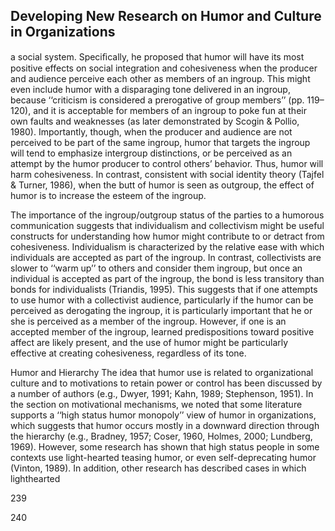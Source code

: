## Developing New Research on Humor and Culture in Organizations

a social system. Speciﬁcally, he proposed that humor will have its most positive effects on social integration and cohesiveness when the producer and audience perceive each other as members of an ingroup. This might even include humor with a disparaging tone delivered in an ingroup, because ‘‘criticism is considered a prerogative of group members’’ (pp. 119–120), and it is acceptable for members of an ingroup to poke fun at their own faults and weaknesses (as later demonstrated by Scogin & Pollio, 1980). Importantly, though, when the producer and audience are not perceived to be part of the same ingroup, humor that targets the ingroup will tend to emphasize intergroup distinctions, or be perceived as an attempt by the humor producer to control others’ behavior. Thus, humor will harm cohesiveness. In contrast, consistent with social identity theory (Tajfel & Turner, 1986), when the butt of humor is seen as outgroup, the effect of humor is to increase the esteem of the ingroup.

The importance of the ingroup/outgroup status of the parties to a humorous communication suggests that individualism and collectivism might be useful constructs for understanding how humor might contribute to or detract from cohesiveness. Individualism is characterized by the relative ease with which individuals are accepted as part of the ingroup. In contrast, collectivists are slower to ‘‘warm up’’ to others and consider them ingroup, but once an individual is accepted as part of the ingroup, the bond is less transitory than bonds for individualists (Triandis, 1995). This suggests that if one attempts to use humor with a collectivist audience, particularly if the humor can be perceived as derogating the ingroup, it is particularly important that he or she is perceived as a member of the ingroup. However, if one is an accepted member of the ingroup, learned predispositions toward positive affect are likely present, and the use of humor might be particularly effective at creating cohesiveness, regardless of its tone.

Humor and Hierarchy The idea that humor use is related to organizational culture and to motivations to retain power or control has been discussed by a number of authors (e.g., Dwyer, 1991; Kahn, 1989; Stephenson, 1951). In the section on motivational mechanisms, we noted that some literature supports a ‘‘high status humor monopoly’’ view of humor in organizations, which suggests that humor occurs mostly in a downward direction through the hierarchy (e.g., Bradney, 1957; Coser, 1960, Holmes, 2000; Lundberg, 1969). However, some research has shown that high status people in some contexts use light-hearted teasing humor, or even self-deprecating humor (Vinton, 1989). In addition, other research has described cases in which lighthearted

239

240